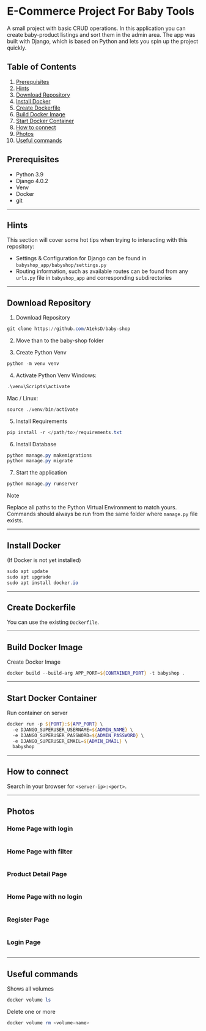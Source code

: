 # E-Commerce Project For Baby Tools
A small project with basic CRUD operations. In this application you can create baby-product listings and sort them in the admin area. The app was built with Django, which is based on Python and lets you spin up the project quickly.

## Table of Contents

1. [Prerequisites](#prerequisites)
1. [Hints](#hints)
1. [Download Repository](#download-repository)
1. [Install Docker](#install-docker)
1. [Create Dockerfile](#create-dockerfile)
1. [Build Docker Image](#build-docker-image)
1. [Start Docker Container](#start-docker-container)
1. [How to connect](#how-to-connect)
1. [Photos](#photos)
1. [Useful commands](#useful-commands)


## Prerequisites

- Python 3.9
- Django 4.0.2
- Venv
- Docker
- git

---

## Hints
This section will cover some hot tips when trying to interacting with this repository:

- Settings & Configuration for Django can be found in `babyshop_app/babyshop/settings.py`
- Routing information, such as available routes can be found from any `urls.py` file in `babyshop_app` and corresponding subdirectories

---

## Download Repository

1. Download Repository
```powershell
git clone https://github.com/A1eksD/baby-shop
```

2. Move than to the baby-shop folder

3. Create Python Venv
```powershell
python -m venv venv
```

4. Activate Python Venv
Windows:
```powershell
.\venv\Scripts\activate
```
Mac / Linux:
```powershell
source ./venv/bin/activate
```

5. Install Requirements
```powershell
pip install -r </path/to>/requirements.txt
```

6. Install Database
```powershell
python manage.py makemigrations
python manage.py migrate
```

7. Start the application
```powershell
python manage.py runserver
```
> [!Note]
> Replace all paths to the Python Virtual Environment to match yours.
> Commands should always be run from the same folder where `manage.py` file exists.

---

## Install Docker
(If Docker is not yet installed)
```powershell
sudo apt update
sudo apt upgrade
sudo apt install docker.io
```

---

## Create Dockerfile
You can use the existing `Dockerfile`.

---

## Build Docker Image

Create Docker Image
```powershell
docker build --build-arg APP_PORT=${CONTAINER_PORT} -t babyshop .
```

--- 

## Start Docker Container

Run container on server
```powershell
docker run -p ${PORT}:${APP_PORT} \
  -e DJANGO_SUPERUSER_USERNAME=${ADMIN_NAME} \
  -e DJANGO_SUPERUSER_PASSWORD=${ADMIN_PASSWORD} \
  -e DJANGO_SUPERUSER_EMAIL=${ADMIN_EMAIL} \
  babyshop
```

---

## How to connect

Search in your browser for `<server-ip>:<port>`.

---

## Photos

### Home Page with login
<img alt="" src="https://github.com/MET-DEV/Django-E-Commerce/blob/master/project_images/capture_20220323080815407.jpg"></img>

### Home Page with filter
<img alt="" src="https://github.com/MET-DEV/Django-E-Commerce/blob/master/project_images/capture_20220323080840305.jpg"></img>

### Product Detail Page
<img alt="" src="https://github.com/MET-DEV/Django-E-Commerce/blob/master/project_images/capture_20220323080934541.jpg"></img>

### Home Page with no login
<img alt="" src="https://github.com/MET-DEV/Django-E-Commerce/blob/master/project_images/capture_20220323080953570.jpg"></img>


### Register Page
<img alt="" src="https://github.com/MET-DEV/Django-E-Commerce/blob/master/project_images/capture_20220323081016022.jpg"></img>


### Login Page
<img alt="" src="https://github.com/MET-DEV/Django-E-Commerce/blob/master/project_images/capture_20220323081044867.jpg"></img>

---

## Useful commands

Shows all volumes
```powershell
docker volume ls
```

Delete one or more
```powershell
docker volume rm <volume-name>
```

